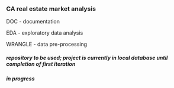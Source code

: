 ### CA real estate market analysis
DOC - documentation

EDA - exploratory data analysis

WRANGLE - data pre-processing


##### repository to be used; project is currently in local database until completion of first iteration
##### in progress

